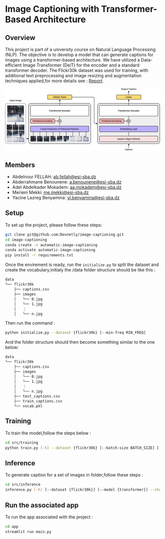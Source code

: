 # Image Captioning with Transformer-Based Architecture

## Overview

This project is part of a university course on Natural Language Processing (NLP). The objective is to develop a model that can generate captions for images using a transformer-based architecture. We have utilized a Data-efficient Image Transformer (DeiT) for the encoder and a standard transformer decoder. The Flickr30k dataset was used for training, with additional text preprocessing and image resizing and augmentation techniques applied,for more details see : [Report](https://github.com/Devnetly/image-captioning/blob/main/docs/report.pdf).


![The architecture](https://raw.githubusercontent.com/Devnetly/image-captioning/main/docs/figures/architecture.png?token=GHSAT0AAAAAACPSTVFRNVJ6U23OA6T6GGXKZSLUZRA)

## Members

- Abdelnour FELLAH: [ab.fellah@esi-sba.dz](mailto:ab.fellah@esi-sba.dz)
- Abderrahmane Benounene: [a.benounene@esi-sba.dz](mailto:a.benounene@esi-sba.dz)
- Adel Abdelkader Mokadem: [aa.mokadem@esi-sba.dz](mailto:aa.mokadem@esi-sba.dz)
- Meriem Mekki: [me.mekki@esi-sba.dz](mailto:me.mekki@esi-sba.dz)
- Yacine Lazreg Benyamina: [yl.benyamina@esi-sba.dz](mailto:yl.benyamina@esi-sba.dz)

## Setup

To set up the project, please follow these steps:

```sh
git clone git@github.com:Devnetly/image-captioning.git
cd image-captioning
conda create -n automatic-image-captioning
conda activate automatic-image-captioning
pip install -r requirements.txt
```

Once the envirement is ready, run the `initialize.py` to split the dataset and create the vocabulary,initialy the /data folder structure should be like this : 

```
data
└── flickr30k
    ├── captions.csv
    ├── images
    │   └── 0.jpg
    │   └── 1.jpg
    │   ⋮
    │   └── n.jpg
```

Then run the command : 

```sh
python initialize.py --dataset {flickr30k} [--min-freq MIN_FREQ]
```

And the folder structure should then become something similar to the one below:

```
data
└── flickr30k
    ├── captions.csv
    ├── images
    │   └── 0.jpg
    │   └── 1.jpg
    │   ⋮
    │   └── n.jpg
    ├── test_captions.csv
    ├── train_captions.csv
    └── vocab.pkl
```

## Training

To train the model,follow the steps below : 

```sh
cd src/training
python train.py [-h] --dataset {flickr30k} [--batch-size BATCH_SIZE] [--learning-rate LEARNING_RATE] [--weight-decay WEIGHT_DECAY] [--epochs EPOCHS] [--num-workers NUM_WORKERS] [--prefetch-factor PREFETCH_FACTOR] --weights-folder WEIGHTS_FOLDER --histories-folder HISTORIES_FOLDER
```

## Inference

To generate caption for a set of images in folder,follow these steps : 

```sh
cd src/inference
inference.py [-h] [--dataset {flickr30k}] [--model {transformer}] --checkpoint CHECKPOINT [--source SOURCE] --destination DESTINATION
```

## Run the associated app

To run the app associated with the project : 

```sh
cd app
streamlit run main.py
```